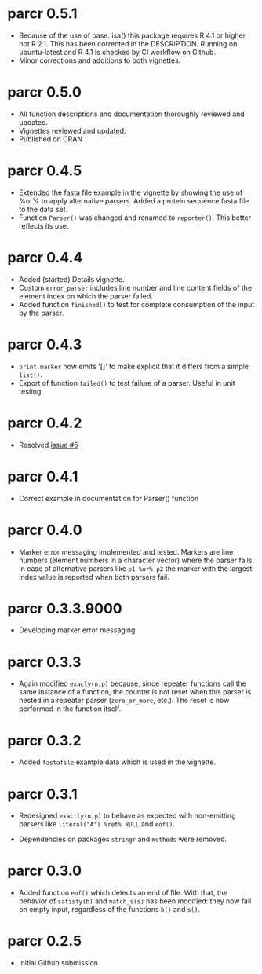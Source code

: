 # parcr 0.5.1

* Because of the use of base::isa() this package requires R 4.1 or higher, 
  not R 2.1. This has been corrected in the DESCRIPTION. Running on 
  ubuntu-latest and R 4.1 is checked by CI workflow on Github.
* Minor corrections and additions to both vignettes.

# parcr 0.5.0

* All function descriptions and documentation thoroughly reviewed and updated.
* Vignettes reviewed and updated.
* Published on CRAN

# parcr 0.4.5

* Extended the fasta file example in the vignette by showing the use of %or% 
  to apply alternative parsers. Added a protein sequence fasta file to the data
  set.
* Function `Parser()` was changed and renamed to `reporter()`. This better 
  reflects its use.

# parcr 0.4.4

* Added (started) Details vignette.
* Custom `error_parser` includes line number and line content fields of the 
  element index on which the parser failed.
* Added function `finished()` to test for complete consumption of the input by
  the parser.

# parcr 0.4.3

* `print.marker` now emits '[]' to make explicit that it differs from a simple
  `list()`.
* Export of function `failed()` to test failure of a parser. Useful in 
  unit testing.

# parcr 0.4.2

* Resolved [issue #5](https://github.com/SystemsBioinformatics/parcr/issues/5)

# parcr 0.4.1

* Correct example in documentation for Parser() function

# parcr 0.4.0

* Marker error messaging implemented and tested. Markers are line numbers 
  (element numbers in a character vector) where the parser fails. In case of
  alternative parsers like `p1 %or% p2` the marker with the largest index value
  is reported when both parsers fail.

# parcr 0.3.3.9000

* Developing marker error messaging

# parcr 0.3.3

* Again modified `exacly(n,p)` because, since repeater functions call the 
  same instance of a function, the counter is not reset when this 
  parser is nested in a repeater parser (`zero_or_more`, etc.). The reset is 
  now performed in the function itself.

# parcr 0.3.2

* Added `fastafile` example data which is used in the vignette.

# parcr 0.3.1

* Redesigned `exactly(n,p)` to behave as expected with non-emitting parsers 
  like `literal("A") %ret% NULL` and `eof()`.

* Dependencies on packages `stringr` and `methods` were removed.

# parcr 0.3.0

* Added function `eof()` which detects an end of file. With that, the behavior
  of `satisfy(b)` and `match_s(s)` has been modified: they now fail on empty 
  input, regardless of the functions `b()` and `s()`.

# parcr 0.2.5

* Initial Github submission.
